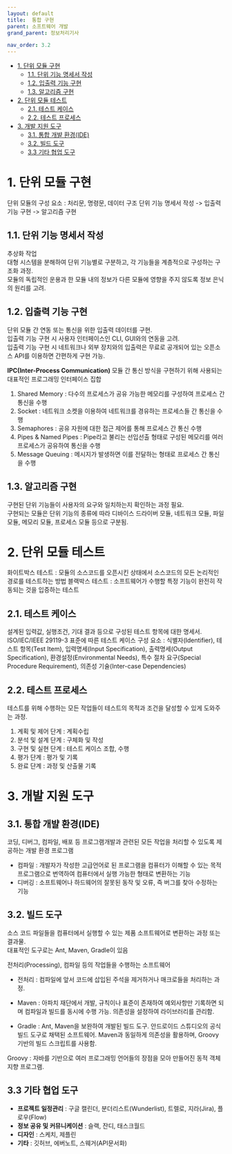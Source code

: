 ```yaml
---
layout: default
title:  통합 구현
parent: 소프트웨어 개발
grand_parent: 정보처리기사

nav_order: 3.2
---
```

- [1. 단위 모듈 구현](#1-단위-모듈-구현)
  - [1.1. 단위 기능 명세서 작성](#11-단위-기능-명세서-작성)
  - [1.2. 입출력 기능 구현](#12-입출력-기능-구현)
  - [1.3. 알고리즘 구현](#13-알고리즘-구현)
- [2. 단위 모듈 테스트](#2-단위-모듈-테스트)
  - [2.1. 테스트 케이스](#21-테스트-케이스)
  - [2.2. 테스트 프로세스](#22-테스트-프로세스)
- [3. 개발 지원 도구](#3-개발-지원-도구)
  - [3.1. 통합 개뱔 환경(IDE)](#31-통합-개뱔-환경ide)
  - [3.2. 빌드 도구](#32-빌드-도구)
  - [3.3 기타 협업 도구](#33-기타-협업-도구)


# 1. 단위 모듈 구현
단위 모듈의 구성 요소 : 처리문, 명령문, 데이터 구조
단위 기능 명세서 작성 -> 입출력 기능 구현 -> 알고리즘 구현

## 1.1. 단위 기능 명세서 작성
추상화 작업  
대형 시스템을 분해하여 단위 기능별로 구분하고, 각 기능들을 계층적으로 구성하는 구조화 과정.  
모듈의 독립적인 운용과 한 모듈 내의 정보가 다른 모듈에 영향을 주지 않도록 정보 은닉의 원리를 고려.  

## 1.2. 입출력 기능 구현
단위 모듈 간 연동 또는 통신을 위한 입출력 데이터를 구현.  
입출력 기능 구현 시 사용자 인터페이스인 CLI, GUI와의 연동을 고려.  
입출력 기능 구현 시 네트워크나 외부 장치와의 입출력은 무료로 공개되어 있는 오픈소스 API를 이용하면 간편하게 구현 가능.

**IPC(Inter-Process Communication)**
모듈 간 통신 방식을 구현하기 위해 사용되는 대표적인 프로그래밍 인터페이스 집합
1. Shared Memory : 다수의 프로세스가 공유 가능한 메모리를 구성하여 프로세스 간 통신을 수행
2. Socket : 네트워크 소켓을 이용하여 네트워크를 경유하는 프로세스들 간 통신을 수행
3. Semaphores : 공유 자원에 대한 접근 제어를 통해 프로세스 간 통신 수행
4. Pipes & Named Pipes : Pipe라고 불리는 선입선출 형태로 구성된 메모리를 여러 프로세스가 공유하여 통신을 수행
5. Message Queuing : 메시지가 발생하면 이를 전달하는 형태로 프로세스 간 통신을 수행

## 1.3. 알고리즘 구현
구현된 단위 기능들이 사용자의 요구와 일치하는지 확인하는 과정 필요.  
구현되는 모듈은 단위 기능의 종류에 따라 디바이스 드라이버 모듈, 네트워크 모듈, 파일 모듈, 메모리 모듈, 프로세스 모듈 등으로 구분됨.  


# 2. 단위 모듈 테스트
화이트박스 테스트 : 모듈의 소스코드를 오픈시킨 상태에서 소스코드의 모든 논리적인 경로를 테스트하는 방법
블랙박스 테스트 : 소프트웨어가 수행할 특정 기능이 완전히 작동되는 것을 입증하는 테스트

## 2.1. 테스트 케이스
설계된 입력값, 실행조건, 기대 결과 등으로 구성된 테스트 항목에 대한 명세서.  
ISO/IEC/IEEE 29119-3 표준에 따른 테스트 케이스 구성 요소 : 식별자(Identifier), 테스트 항목(Test Item), 입력명세(Input Specification), 출력명세(Output Specification), 환경설정(Environmental Needs), 특수 절차 요구(Special Procedure Requirement), 의존성 기술(Inter-case Dependencies)

## 2.2. 테스트 프로세스
테스트를 위해 수행하는 모든 작업들이 테스트의 목적과 조건을 달성할 수 있게 도와주는 과정.

1. 계획 및 제어 단계 : 계획수립
2. 분석 및 설계 단계 : 구체화 및 작성
3. 구현 및 실현 단계 : 테스트 케이스 조합, 수행
4. 평가 단계 : 평가 및 기록
5. 완료 단계 : 과정 및 산출물 기록

# 3. 개발 지원 도구

## 3.1. 통합 개뱔 환경(IDE)
코딩, 디버그, 컴파일, 배포 등 프로그램개발과 관련된 모든 작업을 처리할 수 있도록 제공하는 개발 환경 프로그램

- 컴파일 : 개발자가 작성한 고급언어로 된 프로그램을 컴퓨터가 이해할 수 있는 목적 프로그램으로 번역하여 컴퓨터에서 실행 가능한 형태로 변환하는 기능  
- 디버깅 : 소프트웨어나 하드웨어의 잘못된 동작 및 오류, 즉 버그를 찾아 수정하는 기능

## 3.2. 빌드 도구
소스 코드 파일들을 컴퓨터에서 실행할 수 있는 제품 소프트웨어로 변환하는 과정 또는 결과물.  
대표적인 도구로는 Ant, Maven, Gradle이 있음

전처리(Processing), 컴파일 등의 작업들을 수행하는 소프트웨어
- 전처리 : 컴파일에 앞서 코드에 삽입된 주석을 제거하거나 매크로들을 처리하는 과정.

- Maven : 아파치 재단에서 개발, 규칙이나 표준이 존재하여 예외사항만 기록하면 되며 컴파일과 빌드를 동시에 수행 가능. 의존성을 설정하여 라이브러리를 관리함.
- Gradle : Ant, Maven을 보완하여 개발된 빌드 도구. 안드로이드 스튜디오의 공식 빌드 도구로 채택된 소프트웨어. Maven과 동일하게 의존성을 활용하며, Groovy 기반의 빌드 스크립트를 사용함.

Groovy : 자바를 기반으로 여러 프로그래밍 언어들의 장점을 모아 만들어진 동적 객체지향 프로그램.

## 3.3 기타 협업 도구
- **프로젝트 일정관리** : 구글 캘린더, 분더리스트(Wunderlist), 트렐로, 지라(Jira), 플로우(Flow)
- **정보 공유 및 커뮤니케이션** : 슬랙, 잔디, 태스크월드
- **디자인** : 스케치, 제플린
- **기타** : 깃허브, 에버노트, 스웨거(API문서화)